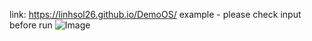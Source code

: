 link: https://linhsol26.github.io/DemoOS/
example - please check input before run
![Image](https://scontent.fsgn1-1.fna.fbcdn.net/v/t1.15752-9/82928178_582131862487168_5748652466325522863_n.png?_nc_cat=105&_nc_sid=b96e70&_nc_oc=AQl3YVIQzAJoUWvO8d46PzYYK8_a7c5ZwioEbwgHZpp2JKUr1fTgY_no9FwifBp-WEo&_nc_ht=scontent.fsgn1-1.fna&oh=dd04f4a8f9156a613601d96093c7f8f6&oe=5F208231)
